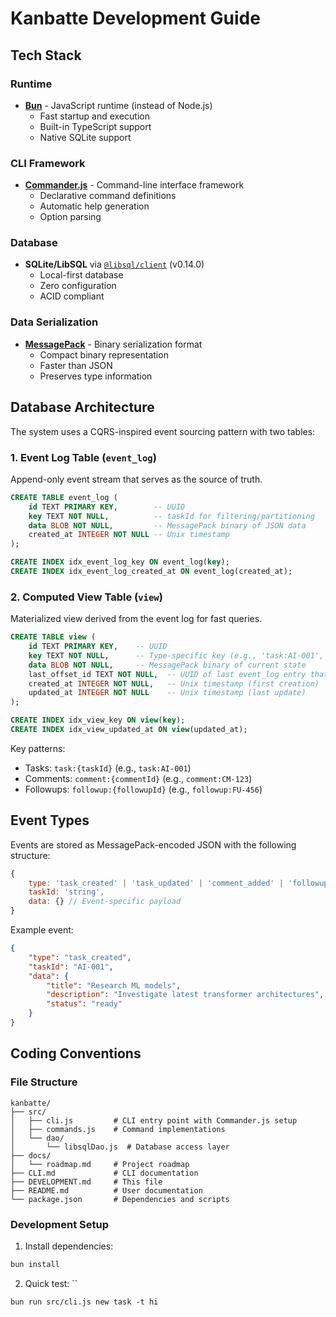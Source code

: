 # Kanbatte Development Guide

## Tech Stack

### Runtime
- **[Bun](https://bun.com/)** - JavaScript runtime (instead of Node.js)
  - Fast startup and execution
  - Built-in TypeScript support
  - Native SQLite support

### CLI Framework
- **[Commander.js](https://github.com/tj/commander.js)** - Command-line interface framework
  - Declarative command definitions
  - Automatic help generation
  - Option parsing

### Database
- **SQLite/LibSQL** via [`@libsql/client`](https://www.npmjs.com/package/@libsql/client) (v0.14.0)
  - Local-first database
  - Zero configuration
  - ACID compliant

### Data Serialization
- **[MessagePack](https://msgpack.org)** - Binary serialization format
  - Compact binary representation
  - Faster than JSON
  - Preserves type information

## Database Architecture

The system uses a CQRS-inspired event sourcing pattern with two tables:

### 1. Event Log Table (`event_log`)
Append-only event stream that serves as the source of truth.

```sql
CREATE TABLE event_log (
    id TEXT PRIMARY KEY,        -- UUID
    key TEXT NOT NULL,          -- taskId for filtering/partitioning
    data BLOB NOT NULL,         -- MessagePack binary of JSON data
    created_at INTEGER NOT NULL -- Unix timestamp
);

CREATE INDEX idx_event_log_key ON event_log(key);
CREATE INDEX idx_event_log_created_at ON event_log(created_at);
```

### 2. Computed View Table (`view`)
Materialized view derived from the event log for fast queries.

```sql
CREATE TABLE view (
    id TEXT PRIMARY KEY,    -- UUID
    key TEXT NOT NULL,      -- Type-specific key (e.g., 'task:AI-001', 'comment:CM-123')
    data BLOB NOT NULL,     -- MessagePack binary of current state
    last_offset_id TEXT NOT NULL,  -- UUID of last event_log entry that modified this view
    created_at INTEGER NOT NULL,   -- Unix timestamp (first creation)
    updated_at INTEGER NOT NULL    -- Unix timestamp (last update)
);

CREATE INDEX idx_view_key ON view(key);
CREATE INDEX idx_view_updated_at ON view(updated_at);
```

Key patterns:
- Tasks: `task:{taskId}` (e.g., `task:AI-001`)
- Comments: `comment:{commentId}` (e.g., `comment:CM-123`)
- Followups: `followup:{followupId}` (e.g., `followup:FU-456`)

## Event Types

Events are stored as MessagePack-encoded JSON with the following structure:

```javascript
{
    type: 'task_created' | 'task_updated' | 'comment_added' | 'followup_added' | 'followup_updated',
    taskId: 'string',
    data: {} // Event-specific payload
}
```

Example event:
```json
{
    "type": "task_created",
    "taskId": "AI-001",
    "data": {
        "title": "Research ML models",
        "description": "Investigate latest transformer architectures",
        "status": "ready"
    }
}
```

## Coding Conventions

### File Structure
```
kanbatte/
├── src/
│   ├── cli.js         # CLI entry point with Commander.js setup
│   ├── commands.js    # Command implementations
│   └── dao/
│       └── libsqlDao.js  # Database access layer
├── docs/
│   └── roadmap.md     # Project roadmap
├── CLI.md             # CLI documentation
├── DEVELOPMENT.md     # This file
├── README.md          # User documentation
└── package.json       # Dependencies and scripts
```

### Development Setup

1. Install dependencies:
```bash
bun install
```

2. Quick test: ``
```
bun run src/cli.js new task -t hi
```

